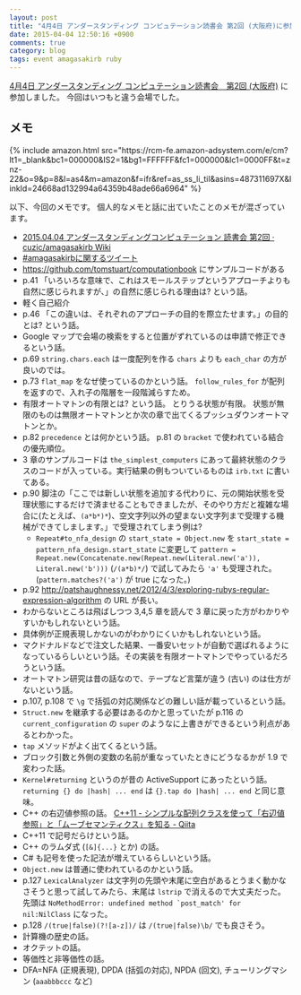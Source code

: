```yaml
---
layout: post
title: "4月4日 アンダースタンディング コンピュテーション読書会 第2回 (大阪府)に参加しました"
date: 2015-04-04 12:50:16 +0900
comments: true
category: blog
tags: event amagasakirb ruby
---
```

[4月4日 アンダースタンディング コンピュテーション読書会　第2回 (大阪府)](http://kokucheese.com/event/index/276001/ "4月4日 アンダースタンディング コンピュテーション読書会　第2回 (大阪府)")
に参加しました。
今回はいつもと違う会場でした。

<!--more-->

## メモ

<div class="amazon pull-right">
{% include amazon.html src="https://rcm-fe.amazon-adsystem.com/e/cm?lt1=_blank&bc1=000000&IS2=1&bg1=FFFFFF&fc1=000000&lc1=0000FF&t=znz-22&o=9&p=8&l=as4&m=amazon&f=ifr&ref=as_ss_li_til&asins=487311697X&linkId=24668ad132994a64359b48ade66a6964" %}
</div>

以下、今回のメモです。
個人的なメモと話に出ていたことのメモが混ざっています。

- [2015.04.04 アンダースタンディングコンピュテーション 読書会 第2回 · cuzic/amagasakirb Wiki](https://github.com/cuzic/amagasakirb/wiki/2015.04.04-%E3%82%A2%E3%83%B3%E3%83%80%E3%83%BC%E3%82%B9%E3%82%BF%E3%83%B3%E3%83%87%E3%82%A3%E3%83%B3%E3%82%B0%E3%82%B3%E3%83%B3%E3%83%94%E3%83%A5%E3%83%86%E3%83%BC%E3%82%B7%E3%83%A7%E3%83%B3-%E8%AA%AD%E6%9B%B8%E4%BC%9A-%E7%AC%AC2%E5%9B%9E "2015.04.04 アンダースタンディングコンピュテーション 読書会 第2回 · cuzic/amagasakirb Wiki")
- [#amagasakirbに関するツイート](https://twitter.com/hashtag/amagasakirb "#amagasakirbに関するツイート")
- <https://github.com/tomstuart/computationbook> にサンプルコードがある
- p.41 「いろいろな意味で、これはスモールステップというアプローチよりも自然に感じられますが、」の自然に感じられる理由は? という話。
- 軽く自己紹介
- p.46 「この違いは、それぞれのアプローチの目的を際立たせます。」の目的とは? という話。
- Google マップで会場の検索をすると位置がずれているのは申請で修正できるという話。
- p.69 `string.chars.each` は一度配列を作る `chars` よりも `each_char` の方が良いのでは。
- p.73 `flat_map` をなぜ使っているのかという話。 `follow_rules_for` が配列を返すので、入れ子の階層を一段階減らすため。
- 有限オートマトンの有限とは? という話。
  とりうる状態が有限。
  状態が無限のものは無限オートマトンとか次の章で出てくるプッシュダウンオートマトンとか。
- p.82 `precedence` とは何かという話。 p.81 の `bracket` で使われている結合の優先順位。
- 3 章のサンプルコードは `the_simplest_computers` にあって最終状態のクラスのコードが入っている。実行結果の例もついているものは `irb.txt` に書いてある。
- p.90 脚注の「ここでは新しい状態を追加する代わりに、元の開始状態を受理状態にするだけで済ませることもできましたが、そのやり方だと複雑な場合に(たとえば、`(a*b*)*`)、空文字列以外の望まない文字列まで受理する機械ができてしまします。」で受理されてしまう例は?
  - `Repeat#to_nfa_design` の `start_state = Object.new` を `start_state = pattern_nfa_design.start_state` に変更して `pattern = Repeat.new(Concatenate.new(Repeat.new(Literal.new('a')), Literal.new('b')))` (`/(a*b)*/`) で試してみたら `'a'` も受理された。(`pattern.matches?('a')` が true になった。)
- p.92 <http://patshaughnessy.net/2012/4/3/exploring-rubys-regular-expression-algorithm> の URL が長い。
- わからないところは飛ばしつつ 3,4,5 章を読んで 3 章に戻った方がわかりやすいかもしれないという話。
- 具体例が正規表現しかないのがわかりにくいかもしれないという話。
- マクドナルドなどで注文した結果、一番安いセットが自動で選ばれるようになっているらしいという話。その実装を有限オートマトンでやっているだろうという話。
- オートマトン研究は昔の話なので、テープなど言葉が違う (古い) のは仕方がないという話。
- p.107, p.108 で `\g` で括弧の対応関係などの難しい話が載っているという話。
- `Struct.new` を継承する必要はあるのかと思っていたが p.116 の `current_configuration` の `super` のようなに上書きができるという利点があるとわかった。
- `tap` メソッドがよく出てくるという話。
- ブロック引数と外側の変数の名前が重なっていたときにどうなるかが 1.9 で変わった話。
- `Kernel#returning` というのが昔の ActiveSupport にあったという話。
`returning {} do |hash| ... end` は `{}.tap do |hash| ... end` と同じ意味。
- C++ の右辺値参照の話。
  [C++11 - シンプルな配列クラスを使って「右辺値参照」と「ムーブセマンティクス」を知る - Qiita](http://qiita.com/go_astrayer/items/5d85565e992487daa618 "C++11 - シンプルな配列クラスを使って「右辺値参照」と「ムーブセマンティクス」を知る - Qiita")
- C++11 で記号だらけという話。
- C++ のラムダ式 (`[&]{...}` とか) の話。
- C# も記号を使った記法が増えているらしいという話。
- `Object.new` は普通に使われているのかという話。
- p.127 `LexicalAnalyzer` は文字列の先頭や末尾に空白があるとうまく動かなさそうと思って試してみたら、末尾は `lstrip` で消えるので大丈夫だった。
  先頭は ``NoMethodError: undefined method `post_match' for nil:NilClass`` になった。
- p.128 `/(true|false)(?![a-z])/` は `/(true|false)\b/` でも良さそう。
- 計算機の歴史の話。
- オクテットの話。
- 等価性と非等価性の話。
- DFA=NFA (正規表現), DPDA (括弧の対応), NPDA (回文), チューリングマシン (`aaabbbccc` など)
